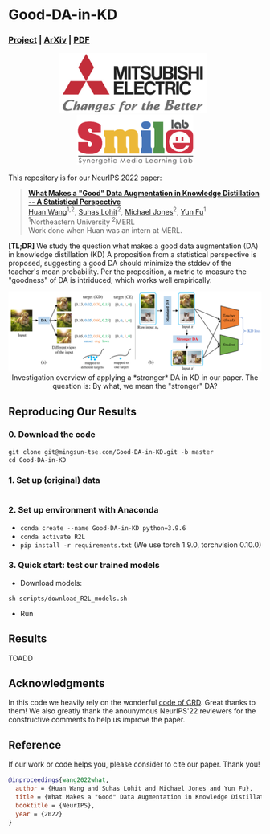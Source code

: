 # Good-DA-in-KD
### [Project](https://mingsun-tse.github.io/Good-DA-in-KD/) | [ArXiv](https://arxiv.org/abs/2012.02909) | [PDF](https://arxiv.org/pdf/2012.02909.pdf) 

<div align="center">
    <a><img src="figs/merl.png"  height="120px" ></a>
    &nbsp
    <a><img src="figs/smile.png"  height="100px" ></a>
</div>

This repository is for our NeurIPS 2022 paper:
> **[What Makes a "Good" Data Augmentation in Knowledge Distillation -- A Statistical Perspective](https://mingsun-tse.github.io/Good-DA-in-KD/)** \
> [Huan Wang](http://huanwang.tech/)<sup>1,2</sup>, [Suhas Lohit](https://suhaslohit.github.io/)<sup>2</sup>, [Michael Jones](https://www.merl.com/people/mjones)<sup>2</sup>, [Yun Fu](http://www1.ece.neu.edu/~yunfu/)<sup>1</sup> \
> <sup>1</sup>Northeastern University <sup>2</sup>MERL \
> Work done when Huan was an intern at MERL.

**[TL;DR]** We study the question what makes a good data augmentation (DA) in knowledge distillation (KD) A proposition from a statistical perspective is proposed, suggesting a good DA should minimize the stddev of the teacher's mean probability. Per the proposition, a metric to measure the "goodness" of DA is intriduced, which works well empirically.

<div align="center">
    <a><img src="figs/overview.svg"  width="700" ></a>
    </br>
    Investigation overview of applying a *stronger* DA in KD in our paper. The question is: By what, we mean the "stronger" DA?
</div>

## Reproducing Our Results

### 0. Download the code
```
git clone git@mingsun-tse.com/Good-DA-in-KD.git -b master
cd Good-DA-in-KD
```


### 1. Set up (original) data
```bash
```

### 2. Set up environment with Anaconda
- `conda create --name Good-DA-in-KD python=3.9.6`
- `conda activate R2L`
- `pip install -r requirements.txt` (We use torch 1.9.0, torchvision 0.10.0)

### 3. Quick start: test our trained models
- Download models:
```
sh scripts/download_R2L_models.sh
```

- Run
  
 

## Results
TOADD

## Acknowledgments
In this code we heavily rely on the wonderful [code of CRD](https://github.com/HobbitLong/RepDistiller). Great thanks to them! We also greatly thank the anounymous NeurIPS'22 reviewers for the constructive comments to help us improve the paper.

## Reference

If our work or code helps you, please consider to cite our paper. Thank you!
```BibTeX
@inproceedings{wang2022what,
  author = {Huan Wang and Suhas Lohit and Michael Jones and Yun Fu},
  title = {What Makes a "Good" Data Augmentation in Knowledge Distillation -- A Statistical Perspective},
  booktitle = {NeurIPS},
  year = {2022}
}
```


